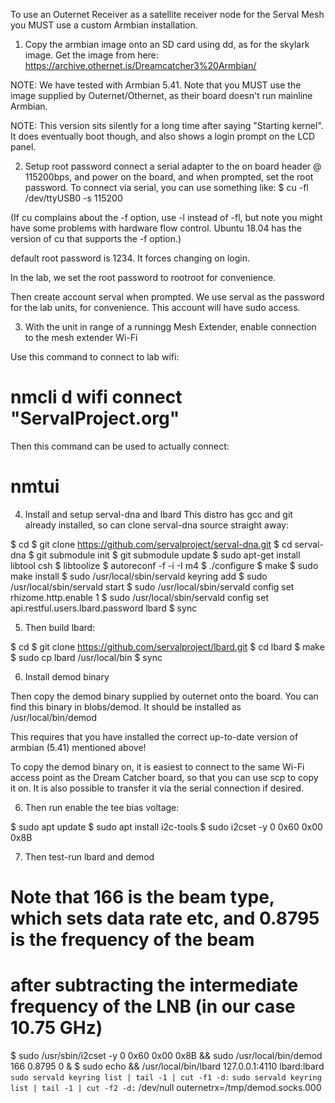 
To use an Outernet Receiver as a satellite receiver node for the Serval Mesh
you MUST use a custom Armbian installation.

1. Copy the armbian image onto an SD card using dd, as for the skylark image.
Get the image from here:
https://archive.othernet.is/Dreamcatcher3%20Armbian/

NOTE: We have tested with Armbian 5.41.  Note that you MUST use the image
supplied by Outernet/Othernet, as their board doesn't run mainline
Armbian.

NOTE: This version sits silently for a long time after saying
"Starting kernel".  It does eventually boot though, and also
shows a login prompt on the LCD panel.

2.  Setup root password
connect a serial adapter to the on board header @ 115200bps,
and power on the board, and when prompted, set the root password.
To connect via serial, you can use something like: 
$ cu -fl /dev/ttyUSB0 -s 115200

(If cu complains about the -f option, use -l instead of -fl,
but note you might have some problems with hardware flow control.
Ubuntu 18.04 has the version of cu that supports the -f option.)

default root password is 1234. It forces changing on login.

In the lab, we set the root password to rootroot for convenience.

Then create account serval when prompted. We use serval as the password
for the lab units, for convenience.
This account will have sudo access.

3. With the unit in range of a runningg Mesh Extender, enable connection to
the mesh extender Wi-Fi

Use this command to connect to lab wifi:
# nmcli d wifi connect "ServalProject.org"
Then this command can be used to actually connect:
# nmtui

4. Install and setup serval-dna and lbard
This distro has gcc and git already installed, so can clone serval-dna
source straight away:

$ cd
$ git clone  https://github.com/servalproject/serval-dna.git 
$ cd serval-dna
$ git submodule init
$ git submodule update
$ sudo apt-get install libtool csh
$ libtoolize
$ autoreconf -f -i -I m4
$ ./configure
$ make
$ sudo make install
$ sudo /usr/local/sbin/servald keyring add
$ sudo /usr/local/sbin/servald start
$ sudo /usr/local/sbin/servald config set rhizome.http.enable 1
$ sudo /usr/local/sbin/servald config set api.restful.users.lbard.password lbard
$ sync


5. Then build lbard:

$ cd
$ git clone https://github.com/servalproject/lbard.git
$ cd lbard
$ make
$ sudo cp lbard /usr/local/bin
$ sync

6. Install demod binary

Then copy the demod binary supplied by outernet onto the board.
You can find this binary in blobs/demod.  It should be installed
as /usr/local/bin/demod

This requires that you have installed the correct up-to-date version
of armbian (5.41) mentioned above!

To copy the demod binary on, it is easiest to connect to the same Wi-Fi
access point as the Dream Catcher board, so that you can use scp to copy
it on.  It is also possible to transfer it via the serial connection
if desired.  


6. Then run enable the tee bias voltage:

$ sudo apt update
$ sudo apt install i2c-tools
$ sudo i2cset -y 0 0x60 0x00 0x8B

7. Then test-run lbard and demod

# Note that 166 is the beam type, which sets data rate etc, and 0.8795 is the frequency of the beam
# after subtracting the intermediate frequency of the LNB (in our case 10.75 GHz)
$ sudo /usr/sbin/i2cset -y 0 0x60 0x00 0x8B && sudo /usr/local/bin/demod 166 0.8795 0 &
$ sudo echo && /usr/local/bin/lbard 127.0.0.1:4110 lbard:lbard  `sudo servald keyring list | tail -1 | cut -f1 -d:` `sudo servald keyring list | tail -1 | cut -f2 -d:` /dev/null  outernetrx=/tmp/demod.socks.000
